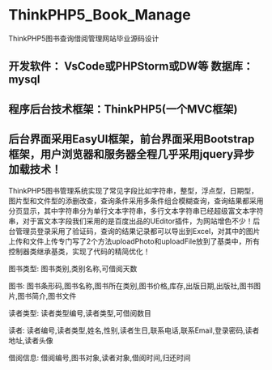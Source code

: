 # ThinkPHP5_Book_Manage
ThinkPHP5图书查询借阅管理网站毕业源码设计
## 开发软件： VsCode或PHPStorm或DW等  数据库：mysql
## 程序后台技术框架：ThinkPHP5(一个MVC框架)
## 后台界面采用EasyUI框架，前台界面采用Bootstrap框架，用户浏览器和服务器全程几乎采用jquery异步加载技术！
  ThinkPHP5图书管理系统实现了常见字段比如字符串，整型，浮点型，日期型，图片型和文件型的添删改查，查询条件采用多条件组合模糊查询，查询结果都采用分页显示，其中字符串分为单行文本字符串，多行文本字符串已经超级富文本字符串，对于富文本字段我们采用的是百度出品的UEditor插件，为网站增色不少！后台管理员登录采用了验证码，查询的结果记录都可以导出到Excel，对其中的图片上传和文件上传专门写了2个方法uploadPhoto和uploadFile放到了基类中，所有控制器类继承基类，实现了代码的精简优化！

图书类型: 图书类别,类别名称,可借阅天数

图书: 图书条形码,图书名称,图书所在类别,图书价格,库存,出版日期,出版社,图书图片,图书简介,图书文件

读者类型: 读者类型编号,读者类型,可借阅数目

读者: 读者编号,读者类型,姓名,性别,读者生日,联系电话,联系Email,登录密码,读者地址,读者头像

借阅信息: 借阅编号,图书对象,读者对象,借阅时间,归还时间
